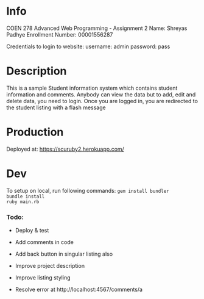 # Info
COEN 278 Advanced Web Programming - Assignment 2
Name: Shreyas Padhye
Enrollment Number: 00001556287

Credentials to login to website:
username: admin
password: pass

# Description
This is a sample Student information system which contains student information and comments. Anybody can view the data but to add, edit and delete data, you need to login. Once you are logged in, you are redirected to the student listing with a flash message

# Production
Deployed at: https://scuruby2.herokuapp.com/

# Dev
To setup on local, run following commands:
`gem install bundler`  
`bundle install`  
`ruby main.rb`  

### Todo:
- Deploy & test  

- Add comments in code
- Add back button in singular listing also  
- Improve project description  
- Improve listing styling  
- Resolve error at http://localhost:4567/comments/a

